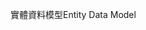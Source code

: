 <span data-ttu-id="4cc09-101">實體資料模型</span><span class="sxs-lookup"><span data-stu-id="4cc09-101">Entity Data Model</span></span>